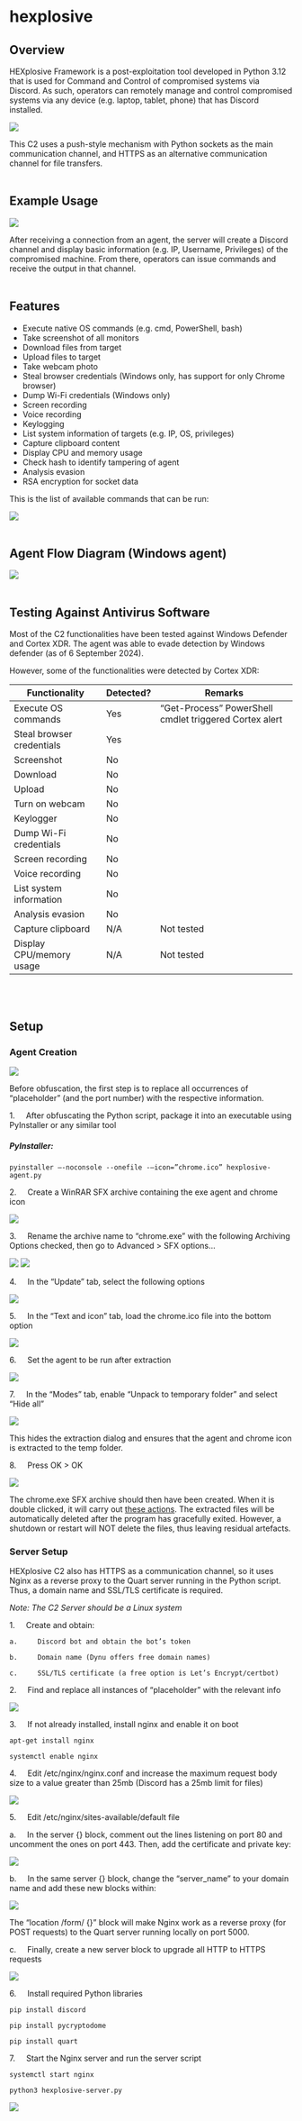 # hexplosive

## Overview

HEXplosive Framework is a post-exploitation tool developed in Python 3.12 that is used for Command and Control of compromised systems via Discord. As such, operators can remotely manage and control compromised systems via any device (e.g. laptop, tablet, phone) that has Discord installed.

![](./images/architecture.png)

This C2 uses a push-style mechanism with Python sockets as the main communication channel, and HTTPS as an alternative communication channel for file transfers.
<br>
<br>

## Example Usage

![](./images/example-usage.png)

After receiving a connection from an agent, the server will create a Discord channel and display basic information (e.g. IP, Username, Privileges) of the compromised machine. From there, operators can issue commands and receive the output in that channel.
<br>
<br>

## Features

-   Execute native OS commands (e.g. cmd, PowerShell, bash)
-   Take screenshot of all monitors
-   Download files from target
-   Upload files to target
-   Take webcam photo
-   Steal browser credentials (Windows only, has support for only Chrome browser)
-   Dump Wi-Fi credentials (Windows only)
-   Screen recording
-   Voice recording
-   Keylogging
-   List system information of targets (e.g. IP, OS, privileges)
-   Capture clipboard content
-   Display CPU and memory usage
-   Check hash to identify tampering of agent
-   Analysis evasion
-   RSA encryption for socket data

This is the list of available commands that can be run:

![](./images/commands.png)
<br>
<br>

## Agent Flow Diagram (Windows agent)

![](./images/flow-diagram.png)
<br>
<br>

## Testing Against Antivirus Software

Most of the C2 functionalities have been tested against Windows Defender and Cortex XDR. The agent was able to evade detection by Windows defender (as of 6 September 2024).

However, some of the functionalities were detected by Cortex XDR:

| Functionality             | Detected? | Remarks                                                |
| ------------------------- | --------- | ------------------------------------------------------ |
| Execute OS commands       | Yes       | “Get-Process” PowerShell cmdlet triggered Cortex alert |
| Steal browser credentials | Yes       |                                                        |
| Screenshot                | No        |                                                        |
| Download                  | No        |                                                        |
| Upload                    | No        |                                                        |
| Turn on webcam            | No        |                                                        |
| Keylogger                 | No        |                                                        |
| Dump Wi-Fi credentials    | No        |                                                        |
| Screen recording          | No        |                                                        |
| Voice recording           | No        |                                                        |
| List system information   | No        |                                                        |
| Analysis evasion          | No        |                                                        |
| Capture clipboard         | N/A       | Not tested                                             |
| Display CPU/memory usage  | N/A       | Not tested                                             |

<br>
<br>

## Setup

### Agent Creation

![](./images/agent-creation-1.png)

Before obfuscation, the first step is to replace all occurrences of “placeholder” (and the port number) with the respective information.

1.     After obfuscating the Python script, package it into an executable using PyInstaller or any similar tool

##### PyInstaller:

```
pyinstaller –-noconsole --onefile -–icon=”chrome.ico” hexplosive-agent.py
```

2.     Create a WinRAR SFX archive containing the exe agent and chrome icon

![](./images/agent-creation-2.png)

3.     Rename the archive name to “chrome.exe” with the following Archiving Options checked, then go to Advanced > SFX options…

![](./images/agent-creation-3.png) ![](./images/agent-creation-4.png)

4.     In the “Update” tab, select the following options

![](./images/agent-creation-5.png)

5.     In the “Text and icon” tab, load the chrome.ico file into the bottom option

![](./images/agent-creation-6.png)

6.     Set the agent to be run after extraction

![](./images/agent-creation-7.png)

7.     In the “Modes” tab, enable “Unpack to temporary folder” and select “Hide all”

![](./images/agent-creation-8.png)

This hides the extraction dialog and ensures that the agent and chrome icon is extracted to the temp folder.

8.     Press OK > OK

![](./images/agent-creation-9.png)

The chrome.exe SFX archive should then have been created. When it is double clicked, it will carry out [these actions](<#agent-flow-diagram-windows-agent>). The extracted files will be automatically deleted after the program has gracefully exited. However, a shutdown or restart will NOT delete the files, thus leaving residual artefacts.

### Server Setup

HEXplosive C2 also has HTTPS as a communication channel, so it uses Nginx as a reverse proxy to the Quart server running in the Python script. Thus, a domain name and SSL/TLS certificate is required.

_Note: The C2 Server should be a Linux system_

1.     Create and obtain:

    a.     Discord bot and obtain the bot’s token

    b.     Domain name (Dynu offers free domain names)

    c.     SSL/TLS certificate (a free option is Let’s Encrypt/certbot)

2.     Find and replace all instances of “placeholder” with the relevant info

![](./images/server-setup-1.png)

3.     If not already installed, install nginx and enable it on boot

```
apt-get install nginx

systemctl enable nginx
```

4.     Edit /etc/nginx/nginx.conf and increase the maximum request body size to a value greater than 25mb (Discord has a 25mb limit for files)

![](./images/server-setup-2.png)

5.     Edit /etc/nginx/sites-available/default file

a.     In the server {} block, comment out the lines listening on port 80 and uncomment the ones on port 443. Then, add the certificate and private key:

![](./images/server-setup-3.png)

b.     In the same server {} block, change the “server_name” to your domain name and add these new blocks within:

![](./images/server-setup-4.png)

The “location /form/ {}” block will make Nginx work as a reverse proxy (for POST requests) to the Quart server running locally on port 5000.

c.     Finally, create a new server block to upgrade all HTTP to HTTPS requests

![](./images/server-setup-5.png)

6.     Install required Python libraries

```
pip install discord

pip install pycryptodome

pip install quart
```

7.     Start the Nginx server and run the server script

```
systemctl start nginx

python3 hexplosive-server.py
```

![](./images/server-setup-6.png)
